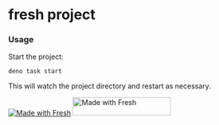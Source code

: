 <!--
 * @Date: 2023-01-09 14:12:19
 * @LastEditors: shijianzhong shijianzhong@enn.cn
 * @LastEditTime: 2023-01-12 10:20:46
 * @FilePath: /dy-server/README.md
-->
# fresh project

### Usage

Start the project:

```
deno task start
```

This will watch the project directory and restart as necessary.

[![Made with Fresh](https://fresh.deno.dev/fresh-badge-dark.svg)](https://fresh.deno.dev)
<a href="https://fresh.deno.dev">
   <img width="197" height="37" src="https://fresh.deno.dev/fresh-badge-dark.svg" alt="Made with Fresh" />
</a>